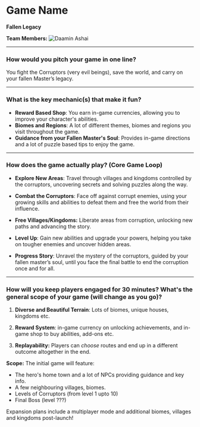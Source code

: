 # Game Name
**Fallen Legacy**

**Team Members:** ![Daamin Ashai](https://github.com/Daamin909)

---

### How would you pitch your game in one line?

You fight the Corruptors (very evil beings), save the world, and carry on your fallen Master’s legacy.

---

### What is the key mechanic(s) that make it fun?

- **Reward Based Shop**: You earn in-game currencies, allowing you to improve your character's abilities.
- **Biomes and Regions**: A lot of different themes, biomes and regions you visit throughout the game.
- **Guidance from your Fallen Master's Soul**: Provides in-game directions and a lot of puzzle based tips to enjoy the game.

---

### How does the game actually play? (Core Game Loop)

- **Explore New Areas**: Travel through villages and kingdoms controlled by the corruptors, uncovering secrets and solving puzzles along the way.

- **Combat the Corruptors**: Face off against corrupt enemies, using your growing skills and abilities to defeat them and free the world from their influence.

- **Free Villages/Kingdoms:** Liberate areas from corruption, unlocking new paths and advancing the story.

- **Level Up**: Gain new abilities and upgrade your powers, helping you take on tougher enemies and uncover hidden areas.

- **Progress Story**: Unravel the mystery of the corruptors, guided by your fallen master’s soul, until you face the final battle to end the corruption once and for all.
---

### How will you keep players engaged for 30 minutes? What's the general scope of your game (will change as you go)?

1. **Diverse and Beautiful Terrain**: Lots of biomes, unique houses, kingdoms etc.

2. **Reward System**: in-game currency on unlocking achievements, and in-game shop to buy abilities, add-ons etc.

3. **Replayability:** Players can *choose* routes and end up in a different outcome altogether in the end.


**Scope:** The initial game will feature:
- The hero's home town and a lot of NPCs providing guidance and key info.
- A few neighbouring villages, biomes.
- Levels of Corruptors (from level 1 upto 10)
- Final Boss (level ???)

Expansion plans include a multiplayer mode and additional biomes, villages and kingdoms post-launch!

